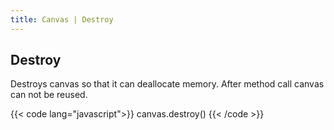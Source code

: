 ```yaml
---
title: Canvas | Destroy
---
```


## Destroy

Destroys canvas so that it can deallocate memory. After method call canvas can not be reused.

{{< code lang="javascript">}}
canvas.destroy()
{{< /code >}}
